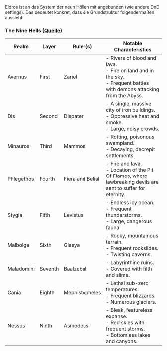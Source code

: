 Eldros ist an das System der neun Höllen mit angebunden (wie andere DnD settings).
Das bedeutet konkret, dass die Grundstruktur folgendermaßen aussieht:
### The Nine Hells ([Quelle](https://www.thegamer.com/dungeons-dragons-what-are-the-nine-hells/))

|Realm|Layer|Ruler(s)|Notable Characteristics|
|---|---|---|---|
|Avernus|First|Zariel|- Rivers of blood and lava.<br>- Fire on land and in the sky.<br>- Frequent battles with demons attacking from the Abyss.|
|Dis|Second|Dispater|- A single, massive city of iron buildings.<br>- Oppressive heat and smoke.<br>- Large, noisy crowds.|
|Minauros|Third|Mammon|- Rotting, poisonous swampland.<br>- Decaying, decrepit settlements.|
|Phlegethos|Fourth|Fiera and Belial|- Fire and lava.<br>- Location of the Pit Of Flames, where lawbreaking devils are sent to suffer for eternity.|
|Stygia|Fifth|Levistus|- Endless icy ocean.<br>- Frequent thunderstorms.<br>- Large, dangerous fauna.|
|Malbolge|Sixth|Glasya|- Rocky, mountainous terrain.<br>- Frequent rockslides.<br>- Twisting caverns.|
|Maladomini|Seventh|Baalzebul|- Labyrinthine ruins.<br>- Covered with filth and slime.|
|Cania|Eighth|Mephistopheles|- Lethal sub-zero temperatures.<br>- Frequent blizzards.<br>- Numerous glaciers.|
|Nessus|Ninth|Asmodeus|- Bleak, featureless expanse.<br>- Red skies with frequent storms.<br>- Bottomless lakes and canyons.|
